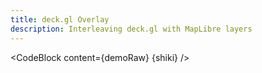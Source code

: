 ```yaml
---
title: deck.gl Overlay
description: Interleaving deck.gl with MapLibre layers
---
```


<script lang="ts">
  import Demo from "./DeckGL.svelte";
  import demoRaw from "./DeckGL.svelte?raw";
  import CodeBlock from "../../CodeBlock.svelte";
  let { shiki } = $props();
</script>

<Demo />

<CodeBlock content={demoRaw} {shiki} />
